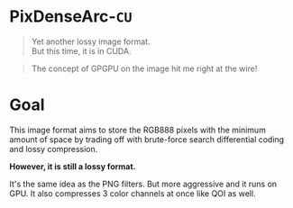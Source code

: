 # PixDenseArc-`CU`
> Yet another lossy image format.  
> But this time, it is in CUDA.

> The concept of GPGPU on the image hit me right at the wire!
# Goal
This image format aims to store the RGB888 pixels with the minimum amount of space by trading off with brute-force search differential coding and lossy compression.  

**However, it is still a lossy format.**

It's the same idea as the PNG filters. But more aggressive and it runs on GPU. It also compresses 3 color channels at once like QOI as well.
